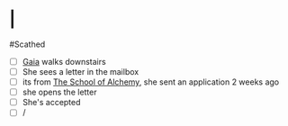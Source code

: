 # |
#Scathed 
- [ ] [Gaia](Gaia.md) walks downstairs
- [ ] She sees a letter in the mailbox
- [ ] its from [The School of Alchemy](The%20School%20of%20Alchemy.md), she sent an application 2 weeks ago
- [ ] she opens the letter
- [ ] She's accepted
- [ ] /